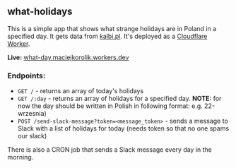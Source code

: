 ## what-holidays

This is a simple app that shows what strange holidays are in Poland in a specified day. It gets data from [kalbi.pl](https://www.kalbi.pl). It's deployed as a [Cloudflare Worker](https://workers.cloudflare.com/).

**Live:** [what-day.maciejkorolik.workers.dev](https://what-day.maciejkorolik.workers.dev/)

### Endpoints:

- `GET /` - returns an array of today's holidays
- `GET /:day` - returns an array of holidays for a specified day. **NOTE:** for now the day should be written in Polish in following format: e.g. 22-wrzesnia)
- `POST /send-slack-message?token=<message_token>` - sends a message to Slack with a list of holidays for today (needs token so that no one spams our slack)

There is also a CRON job that sends a Slack message every day in the morning.
